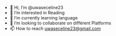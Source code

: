 - 👋 Hi, I’m @uwaseceline23
- 👀 I’m interested in Reading 
- 🌱 I’m currently learning language
- 💞️ I’m looking to collaborate on différent Platforms
- 📫 How to reach uwaseceline23@gmail.com

<!---
uwaseceline23/uwaseceline23 is a ✨ special ✨ repository because its `README.md` (this file) appears on your GitHub profile.
You can click the Preview link to take a look at your changes.
--->
